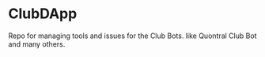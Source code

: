 # ClubDApp
Repo for managing tools and issues for the Club Bots. like Quontral Club Bot and many others.
